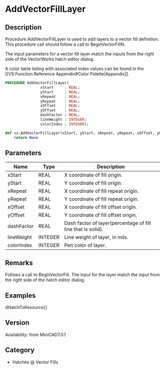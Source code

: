 # AddVectorFillLayer

## Description
Procedure AddVectorFillLayer is used to add layers to a vector fill definition. This procedure call should follow a call to BeginVectorFillN. 

The input parameters for a vector fill layer match the inputs from the right side of the VectorWorks hatch editor dialog.

A color table listing with associated index values can be found in the [[VS:Function Reference Appendix#Color Palette|Appendix]].

```pascal
PROCEDURE AddVectorFillLayer(
				xStart     : REAL;
				yStart     : REAL;
				xRepeat    : REAL;
				yRepeat    : REAL;
				xOffset    : REAL;
				yOffset    : REAL;
				dashFactor : REAL;
				lineWeight : INTEGER;
				colorIndex : INTEGER);
```

```python
def vs.AddVectorFillLayer(xStart, yStart, xRepeat, yRepeat, xOffset, yOffset, dashFactor, lineWeight, colorIndex):
    return None
```

## Parameters
|Name|Type|Description|
|---|---|---|
|xStart|REAL|X coordinate of fill origin.|
|yStart|REAL|Y coordinate of fill origin.|
|xRepeat|REAL|X coordinate of fill repeat origin.|
|yRepeat|REAL|Y coordinate of fill repeat origin.|
|xOffset|REAL|X coordinate of fill offset origin.|
|yOffset|REAL|Y coordinate of fill offset origin.|
|dashFactor|REAL|Dash factor of layer(percentage of fill line that is solid).|
|lineWeight|INTEGER|Line weight of layer, in mils.|
|colorIndex|INTEGER|Pen color of layer.|

## Remarks
Follows a call to BeginVectorFill. The input for the layer match the input from the right side of the hatch editor dialog.

## Examples
dHatchToResource}}

## Version
Availability: from MiniCAD7.0.1

## Category
* Hatches @ Vector Fills

